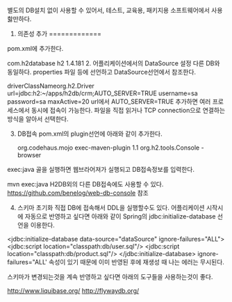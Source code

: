 별도의 DB설치 없이 사용할 수 있어서, 테스트, 교육용, 패키지용 소프트웨어에서 사용핧만하다.



1. 의존성 추가
=============

pom.xml에 추가한다.

<dependency>
    <groupId>com.h2database</groupId>
    <artifactId>h2</artifactId>
    <version>1.4.181</version>
</dependency>
2. 어플리케이션에서의 DataSource 설정
다른 DB와 동일하다. properties 파일 등에 선언하고 DataSource선언에서 참조한다.

driverClassNameorg.h2.Driver
url=jdbc:h2:~/apps/h2db/crm;AUTO_SERVER=TRUE
username=sa
password=sa
maxActive=20
url에서 AUTO_SERVER=TRUE 추가하면 여러 프로세스에서 동시에 접속이 가능한다. 파일을 직접 읽거나 TCP connection으로 연결하는 방식을 알아서 선택한다.

3. DB접속
pom.xml의 plugin선언에 아래와 같이 추가한다.

    <plugin>
        <groupId>org.codehaus.mojo</groupId>
        <artifactId>exec-maven-plugin</artifactId>
        <version>1.1</version>
        <configuration>
            <mainClass>org.h2.tools.Console</mainClass>
            <arguments>
                <argument>-browser</argument>
            </arguments>
        </configuration>
   </plugin>
exec:java 골을 실행하면 웹브라어져가 실행되고 DB접속정보를 입력한다.

mvn exec:java
H2DB외의 다른 DB접속에도 사용할 수 있다. https://github.com/benelog/web-db-console 참조

4. 스키마 초기화
직접 DB에 접속해서 DDL을 실행할수도 있다. 어플리케이션 시작시에 자동으로 반영하고 싶다면 아래와 같이 Spring의 jdbc:initialize-database 선언을 이용한다.

<jdbc:initialize-database data-source="dataSource" ignore-failures="ALL">
	<jdbc:script location="classpath:db/user.sql"/>
	<jdbc:script location="classpath:db/product.sql"/>
</jdbc:initialize-database>
ignore-failures="ALL' 속성이 있기 때문에 이미 반영된 후에 재생성 때 나는 에러는 무시된다.

스키마가 변경되는것을 계속 반영하고 싶다면 아래의 도구들을 사용하는것이 좋다.

http://www.liquibase.org/
http://flywaydb.org/
